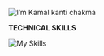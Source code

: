 

![I’m Kamal kanti chakma](https://github.com/kamalchakma1/kamalchakma1/assets/53227040/0a26c379-fd82-4c5b-ab5c-901e59f631e4)



**TECHNICAL SKILLS**

![My Skills](https://skillicons.dev/icons?i=html,css,js,typescript,react,tailwindcss,next,nodejs,express,mongodb,mysql,prisma,postgresql,docker)




